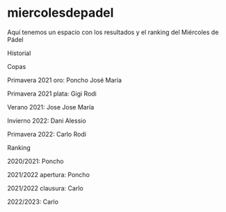 # miercolesdepadel
Aquí tenemos un espacio con los resultados y el ranking del Miércoles de Pádel

Historial 

Copas

Primavera 2021 oro: Poncho José María

Primavera 2021 plata: Gigi Rodi

Verano 2021: Jose Jose María

Invierno 2022: Dani Alessio

Primavera 2022: Carlo Rodi

Ranking

2020/2021: Poncho

2021/2022 apertura: Poncho

2021/2022 clausura: Carlo

2022/2023: Carlo
